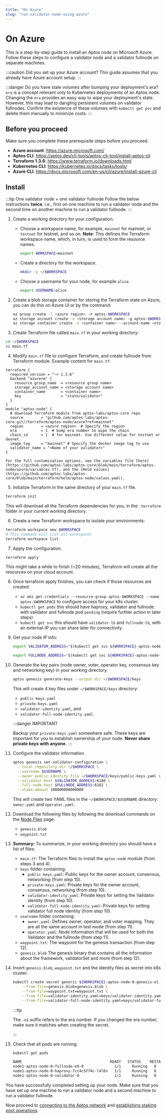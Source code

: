 ```yaml
---
title: "On Azure"
slug: "run-validator-node-using-azure"
---
```


# On Azure

This is a step-by-step guide to install an Aptos node on Microsoft Azure. Follow these steps to configure a validator node and a validator fullnode on separate machines. 

:::caution Did you set up your Azure account?
This guide assumes that you already have Azure account setup.
:::

:::danger Do you have stale volumes after bumping your deployment's era?
`era` is a concept relevant only to Kubernetes deployments of an Aptos node. Changing the `era` provides an easy way to wipe your deployment's state. However, this may lead to dangling persistent volumes on validator fullnodes. Confirm the existence of these volumes with `kubectl get pvc` and delete them manually to minimize costs.
:::

## Before you proceed

Make sure you complete these prerequisite steps before you proceed:

- **Azure account**: https://azure.microsoft.com/
- **Aptos CLI**: https://aptos.dev/cli-tools/aptos-cli-tool/install-aptos-cli
- **Terraform 1.3.6**: https://www.terraform.io/downloads.html
- **Kubernetes CLI**: https://kubernetes.io/docs/tasks/tools/
- **Azure CLI**: https://docs.microsoft.com/en-us/cli/azure/install-azure-cli

## Install

:::tip One validator node + one validator fullnode
Follow the below instructions **twice**, i.e., first on one machine to run a validator node and the second time on another machine to run a validator fullnode. 
:::

1. Create a working directory for your configuration.

    * Choose a workspace name, for example, `mainnet` for mainnet, or `testnet` for testnet, and so on. **Note**: This defines the Terraform workspace name, which, in turn, is used to form the resource names.

      ```bash
      export WORKSPACE=mainnet
      ```

    * Create a directory for the workspace.
      
      ```bash
      mkdir -p ~/$WORKSPACE
      ```
    
    * Choose a username for your node, for example `alice`.

      ```bash
      export USERNAME=alice
      ```

2. Create a blob storage container for storing the Terraform state on Azure, you can do this on Azure UI or by the command: 

    ```bash
    az group create -l <azure region> -n aptos-$WORKSPACE
    az storage account create -n <storage account name> -g aptos-$WORKSPACE -l <azure region> --sku Standard_LRS
    az storage container create -n <container name> --account-name <storage account name> --resource-group aptos-$WORKSPACE
    ```

3. Create Terraform file called `main.tf` in your working directory:
  ```bash
  cd ~/$WORKSPACE
  vi main.tf
  ```

4. Modify `main.tf` file to configure Terraform, and create fullnode from Terraform module. Example content for `main.tf`:

  ```
  terraform {
    required_version = "~> 1.3.6"
    backend "azurerm" {
      resource_group_name  = <resource group name>
      storage_account_name = <storage account name>
      container_name       = <container name>
      key                  = "state/validator"
    }
  }
  module "aptos-node" {
    # download Terraform module from aptos-labs/aptos-core repo
    source        = "github.com/aptos-labs/aptos-core.git//terraform/aptos-node/azure?ref=mainnet"
    region        = <azure region>  # Specify the region
    era           = 1  # bump era number to wipe the chain
    chain_id      = 1  # for mainnet. Use different value for testnet or devnet.
    image_tag     = "mainnet" # Specify the docker image tag to use
    validator_name = "<Name of your validator>"
  }
  ```

    For the full customization options, see the variables file [here](https://github.com/aptos-labs/aptos-core/blob/main/terraform/aptos-node/azure/variables.tf), and the [Helm values](https://github.com/aptos-labs/aptos-core/blob/main/terraform/helm/aptos-node/values.yaml).

5. Initialize Terraform in the same directory of your `main.tf` file.
  ```bash
  terraform init
  ```
This will download all the Terraform dependencies for you, in the `.terraform` folder in your current working directory.

6. Create a new Terraform workspace to isolate your environments:
  ```bash
  terraform workspace new $WORKSPACE
  # This command will list all workspaces
  terraform workspace list
  ```

7. Apply the configuration.
  ```bash
  terraform apply
  ```
  This might take a while to finish (~20 minutes), Terraform will create all the resources on your cloud account.

8. Once terraform apply finishes, you can check if those resources are created:

    - `az aks get-credentials --resource-group aptos-$WORKSPACE --name aptos-$WORKSPACE` to configure access for your k8s cluster.
    - `kubectl get pods` this should have haproxy, validator and fullnode. with validator and fullnode pod `pending` (require further action in later steps)
    - `kubectl get svc` this should have `validator-lb` and `fullnode-lb`, with an external-IP you can share later for connectivity.

9. Get your node IP info:

    ```bash
    export VALIDATOR_ADDRESS="$(kubectl get svc ${WORKSPACE}-aptos-node-0-validator-lb --output jsonpath='{.status.loadBalancer.ingress[0].hostname}')"

    export FULLNODE_ADDRESS="$(kubectl get svc ${WORKSPACE}-aptos-node-0-fullnode-lb --output jsonpath='{.status.loadBalancer.ingress[0].hostname}')"
    ```

10. Generate the key pairs (node owner, voter, operator key, consensus key and networking key) in your working directory.

    ```bash
    aptos genesis generate-keys --output-dir ~/$WORKSPACE/keys
    ```

    This will create 4 key files under `~/$WORKSPACE/keys` directory: 
      - `public-keys.yaml`
      - `private-keys.yaml`
      - `validator-identity.yaml`, and
      - `validator-full-node-identity.yaml`.
      
      :::danger IMPORTANT

       Backup your `private-keys.yaml` somewhere safe. These keys are important for you to establish ownership of your node. **Never share private keys with anyone.**
      :::

11. Configure the validator information.

    ```bash
    aptos genesis set-validator-configuration \
      --local-repository-dir ~/$WORKSPACE \
      --username $USERNAME \
      --owner-public-identity-file ~/$WORKSPACE/keys/public-keys.yaml \
      --validator-host $VALIDATOR_ADDRESS:6180 \
      --full-node-host $FULLNODE_ADDRESS:6182 \
      --stake-amount 100000000000000

    ```

    This will create two YAML files in the `~/$WORKSPACE/$USERNAME` directory: `owner.yaml` and `operator.yaml`. 

12. Download the following files by following the download commands on the [Node Files](/nodes/node-files-all-networks/node-files.md) page:
    - `genesis.blob`
    - `waypoint.txt`

13. **Summary:** To summarize, in your working directory you should have a list of files:
    - `main.tf`: The Terraform files to install the `aptos-node` module (from steps 3 and 4).
    - `keys` folder containing:
      - `public-keys.yaml`: Public keys for the owner account, consensus, networking (from step 10).
      - `private-keys.yaml`: Private keys for the owner account, consensus, networking (from step 10).
      - `validator-identity.yaml`: Private keys for setting the Validator identity (from step 10).
      - `validator-full-node-identity.yaml`: Private keys for setting validator full node identity (from step 10).
    - `username` folder containing: 
      - `owner.yaml`: Defines owner, operator, and voter mapping. They are all the same account in test mode (from step 11).
      - `operator.yaml`: Node information that will be used for both the Validator and the fullnode (from step 11). 
    - `waypoint.txt`: The waypoint for the genesis transaction (from step 12).
    - `genesis.blob` The genesis binary that contains all the information about the framework, validatorSet and more (from step 12).

14. Insert `genesis.blob`, `waypoint.txt` and the identity files as secret into k8s cluster.

    ```bash
    kubectl create secret generic ${WORKSPACE}-aptos-node-0-genesis-e1 \
        --from-file=genesis.blob=genesis.blob \
        --from-file=waypoint.txt=waypoint.txt \
        --from-file=validator-identity.yaml=keys/validator-identity.yaml \
        --from-file=validator-full-node-identity.yaml=keys/validator-full-node-identity.yaml
    ```
  
    :::tip
    
    The `-e1` suffix refers to the era number. If you changed the era number, make sure it matches when creating the secret.

    :::

15. Check that all pods are running.

    ```bash
    kubectl get pods

    NAME                                        READY   STATUS    RESTARTS   AGE
    node1-aptos-node-0-fullnode-e9-0              1/1     Running   0          4h31m
    node1-aptos-node-0-haproxy-7cc4c5f74c-l4l6n   1/1     Running   0          4h40m
    node1-aptos-node-0-validator-0                1/1     Running   0          4h30m
    ```

You have successfully completed setting up your node. Make sure that you have set up one machine to run a validator node and a second machine to run a validator fullnode.

Now proceed to [connecting to the Aptos network](../connect-to-aptos-network.md) and [establishing staking pool operations](../staking-pool-operations.md).
